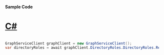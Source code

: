 #### Sample Code
# [C#](#tab/Csharp)

```C#

GraphServiceClient graphClient = new GraphServiceClient();
var directoryRoles = await graphClient.DirectoryRoles.DirectoryRoles.Request().GetAsync();

```